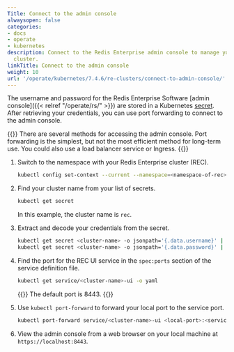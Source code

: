 ```yaml
---
Title: Connect to the admin console
alwaysopen: false
categories:
- docs
- operate
- kubernetes
description: Connect to the Redis Enterprise admin console to manage your Redis Enterprise
  cluster.
linkTitle: Connect to the admin console
weight: 10
url: '/operate/kubernetes/7.4.6/re-clusters/connect-to-admin-console/'
---
```


The username and password for the Redis Enterprise Software [admin console]({{< relref "/operate/rs/" >}}) are stored in a Kubernetes [secret](https://kubernetes.io/docs/concepts/configuration/secret/). After retrieving your credentials, you can use port forwarding to connect to the admin console.

{{<note>}}
There are several methods for accessing the admin console. Port forwarding is the simplest, but not the most efficient method for long-term use. You could also use a load balancer service or Ingress. 
{{</note>}}

1. Switch to the namespace with your Redis Enterprise cluster (REC).

    ```sh
    kubectl config set-context --current --namespace=<namespace-of-rec>
    ```

1. Find your cluster name from your list of secrets.

    ```sh
    kubectl get secret
    ```

    In this example, the cluster name is `rec`.

1. Extract and decode your credentials from the secret.

    ```sh
    kubectl get secret <cluster-name> -o jsonpath='{.data.username}' | base64 --decode
    kubectl get secret <cluster-name> -o jsonpath='{.data.password}' | base64 --decode
    ```

1. Find the port for the REC UI service in the `spec:ports` section of the service definition file.

    ```sh
    kubectl get service/<cluster-name>-ui -o yaml
    ```

    {{<note>}}
    The default port is 8443.
    {{</note>}}

1. Use `kubectl port-forward` to forward your local port to the service port.

    ```sh
    kubectl port-forward service/<cluster-name>-ui <local-port>:<service-port>
   ```

1. View the admin console from a web browser on your local machine at `https://localhost:8443`.

